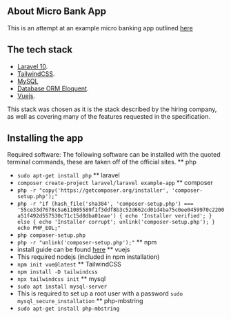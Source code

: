 ## About Micro Bank App

This is an attempt at an example micro banking app outlined [here](https://sinov8.notion.site/Micro-Banking-System-with-Daily-Movement-Balances-Summary-54c9b59778184ee7955a89945fee7913)

## The tech stack 

- [Laravel 10](https://laravel.com/docs/10.x/releases).
- [TailwindCSS](https://tailwindcss.com/).
- [MySQL](https://dev.mysql.com/)
- [Database ORM Eloquent](https://laravel.com/docs/eloquent).
- [Vuejs](https://vuejs.org/).

This stack was chosen as it is the stack described by the hiring company, as well as covering many of the features requested in the specification.

## Installing the app

Required software:
The following software can be installed with the quoted terminal commands, these are taken off of the official sites.
** php
 - `sudo apt-get install php`
** laravel
 - `composer create-project laravel/laravel example-app`
** composer
 - `php -r "copy('https://getcomposer.org/installer', 'composer-setup.php');"`
 - `php -r "if (hash_file('sha384', 'composer-setup.php') === '55ce33d7678c5a611085589f1f3ddf8b3c52d662cd01d4ba75c0ee0459970c2200a51f492d557530c71c15d8dba01eae') { echo 'Installer verified'; } else { echo 'Installer corrupt'; unlink('composer-setup.php'); } echo PHP_EOL;"`
 - `php composer-setup.php`
 - `php -r "unlink('composer-setup.php');"`
** npm
 - install guide can be found [here](https://linuxize.com/post/how-to-install-node-js-on-ubuntu-18.04/)
** vuejs
 - This required nodejs (included in npm installation)
 - `npm init vue@latest`
 ** TailwindCSS
 - `npm install -D tailwindcss`
 - `npx tailwindcss init`
** mysql
 - `sudo apt install mysql-server`
 - This is required to set up a root user with a password `sudo mysql_secure_installation`
** php-mbstring
 - `sudo apt-get install php-mbstring`
